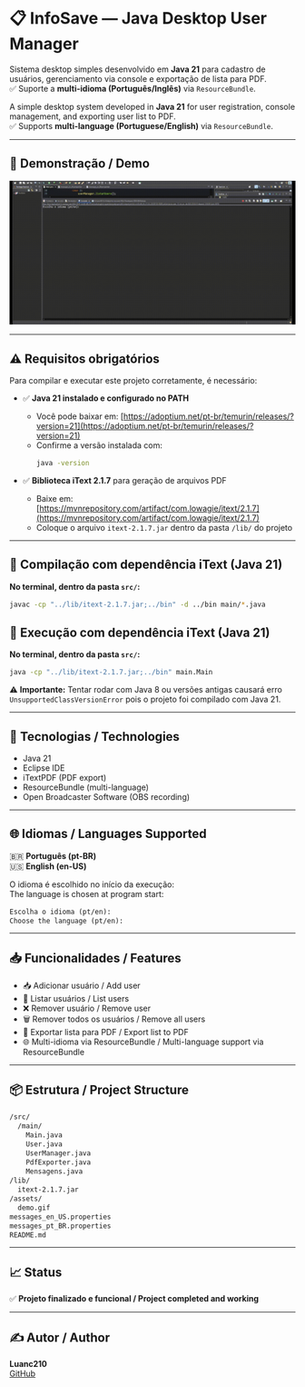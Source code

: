 # 📋 InfoSave — Java Desktop User Manager

Sistema desktop simples desenvolvido em **Java 21** para cadastro de usuários, gerenciamento via console e exportação de lista para PDF.  
✅ Suporte a **multi-idioma (Português/Inglês)** via `ResourceBundle`.

A simple desktop system developed in **Java 21** for user registration, console management, and exporting user list to PDF.  
✅ Supports **multi-language (Portuguese/English)** via `ResourceBundle`.

---

## 📸 Demonstração / Demo

![Demonstração do projeto / Project Demo](assets/demo.gif)

---

## ⚠️ Requisitos obrigatórios

Para compilar e executar este projeto corretamente, é necessário:

- ✅ **Java 21 instalado e configurado no PATH**
  - Você pode baixar em: [https://adoptium.net/pt-br/temurin/releases/?version=21](https://adoptium.net/pt-br/temurin/releases/?version=21)
  - Confirme a versão instalada com:
    ```bash
    java -version
    ```

- ✅ **Biblioteca iText 2.1.7** para geração de arquivos PDF
  - Baixe em: [https://mvnrepository.com/artifact/com.lowagie/itext/2.1.7](https://mvnrepository.com/artifact/com.lowagie/itext/2.1.7)
  - Coloque o arquivo `itext-2.1.7.jar` dentro da pasta `/lib/` do projeto

---

## 📌 Compilação com dependência iText (Java 21)

**No terminal, dentro da pasta `src/`:**

```bash
javac -cp "../lib/itext-2.1.7.jar;../bin" -d ../bin main/*.java
```

## 📌 Execução com dependência iText (Java 21)

**No terminal, dentro da pasta `src/`:**

```bash
java -cp "../lib/itext-2.1.7.jar;../bin" main.Main
```

⚠️ **Importante:** Tentar rodar com Java 8 ou versões antigas causará erro `UnsupportedClassVersionError` pois o projeto foi compilado com Java 21.

---

## 📌 Tecnologias / Technologies

- Java 21
- Eclipse IDE
- iTextPDF (PDF export)
- ResourceBundle (multi-language)
- Open Broadcaster Software (OBS recording)

---

## 🌐 Idiomas / Languages Supported

🇧🇷 **Português (pt-BR)**  
🇺🇸 **English (en-US)**  

O idioma é escolhido no início da execução:  
The language is chosen at program start:

```
Escolha o idioma (pt/en):
Choose the language (pt/en):
```

---

## 📥 Funcionalidades / Features

- 📥 Adicionar usuário / Add user
- 📜 Listar usuários / List users
- ❌ Remover usuário / Remove user
- 🗑️ Remover todos os usuários / Remove all users
- 📄 Exportar lista para PDF / Export list to PDF
- 🌐 Multi-idioma via ResourceBundle / Multi-language support via ResourceBundle

---

## 📦 Estrutura / Project Structure

```
/src/
  /main/
    Main.java
    User.java
    UserManager.java
    PdfExporter.java
    Mensagens.java
/lib/
  itext-2.1.7.jar
/assets/
  demo.gif
messages_en_US.properties
messages_pt_BR.properties
README.md
```

---

## 📈 Status

✅ **Projeto finalizado e funcional / Project completed and working**

---

## ✍️ Autor / Author

**Luanc210**  
[GitHub](https://github.com/Luanc210)
